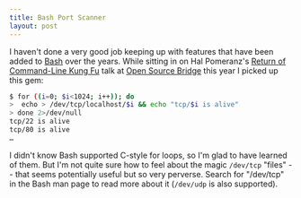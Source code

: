 ```yaml
---
title: Bash Port Scanner
layout: post
---
```


I haven't done a very good job keeping up with features that have been
added to [Bash](http://www.gnu.org/software/bash/) over the years. While
sitting in on Hal Pomeranz's [Return of Command-Line Kung
Fu](http://opensourcebridge.org/sessions/349) talk at [Open Source
Bridge](http://opensourcebridge.org/) this year I picked up this gem:

```sh
$ for ((i=0; $i<1024; i++)); do
>  echo > /dev/tcp/localhost/$i && echo "tcp/$i is alive"
> done 2>/dev/null
tcp/22 is alive
tcp/80 is alive
…
```

I didn't know Bash supported C-style for loops, so I'm glad to have
learned of them. But I'm not quite sure how to feel about the magic
<code>/dev/tcp</code> "files" -- that seems potentially useful but so
very perverse. Search for "/dev/tcp" in the Bash man page to read more
about it (<code>/dev/udp</code> is also supported).

